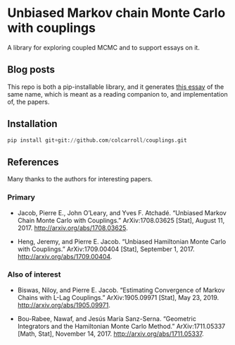 # Unbiased Markov chain Monte Carlo with couplings

A library for exploring coupled MCMC and to support essays on it.

## Blog posts

This repo is both a pip-installable library, and it generates [this essay](https://colcarroll.github.io/couplings/) of the same name, which is meant as a reading companion to, and implementation of, the papers.

## Installation

```python
pip install git+git://github.com/colcarroll/couplings.git
```

## References

Many thanks to the authors for interesting papers.

### Primary

- Jacob, Pierre E., John O’Leary, and Yves F. Atchadé. “Unbiased Markov Chain Monte Carlo with Couplings.” ArXiv:1708.03625 [Stat], August 11, 2017. http://arxiv.org/abs/1708.03625.

- Heng, Jeremy, and Pierre E. Jacob. “Unbiased Hamiltonian Monte Carlo with Couplings.” ArXiv:1709.00404 [Stat], September 1, 2017. http://arxiv.org/abs/1709.00404.

### Also of interest

- Biswas, Niloy, and Pierre E. Jacob. “Estimating Convergence of Markov Chains with L-Lag Couplings.” ArXiv:1905.09971 [Stat], May 23, 2019. http://arxiv.org/abs/1905.09971.

- Bou-Rabee, Nawaf, and Jesús María Sanz-Serna. “Geometric Integrators and the Hamiltonian Monte Carlo Method.” ArXiv:1711.05337 [Math, Stat], November 14, 2017. http://arxiv.org/abs/1711.05337.

